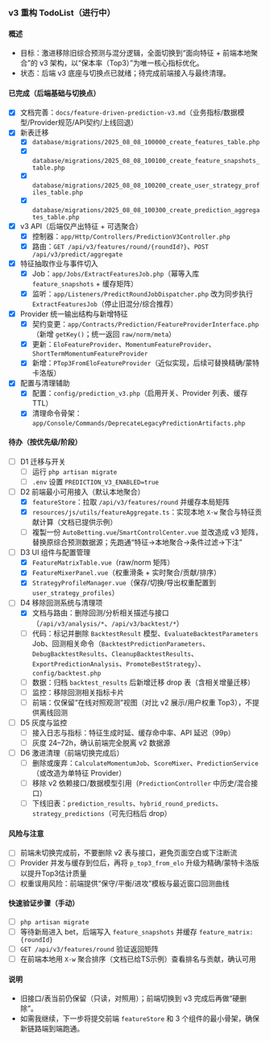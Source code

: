 ### v3 重构 TodoList（进行中）

#### 概述

- 目标：激进移除旧综合预测与混分逻辑，全面切换到“面向特征 + 前端本地聚合”的 v3 架构，以“保本率（Top3）”为唯一核心指标优化。
- 状态：后端 v3 底座与切换点已就绪；待完成前端接入与最终清理。

#### 已完成（后端基础与切换点）

- [x] 文档完善：`docs/feature-driven-prediction-v3.md`（业务指标/数据模型/Provider规范/API契约/上线回退）
- [x] 新表迁移
  - [x] `database/migrations/2025_08_08_100000_create_features_table.php`
  - [x] `database/migrations/2025_08_08_100100_create_feature_snapshots_table.php`
  - [x] `database/migrations/2025_08_08_100200_create_user_strategy_profiles_table.php`
  - [x] `database/migrations/2025_08_08_100300_create_prediction_aggregates_table.php`
- [x] v3 API（后端仅产出特征 + 可选聚合）
  - [x] 控制器：`app/Http/Controllers/PredictionV3Controller.php`
  - [x] 路由：`GET /api/v3/features/round/{roundId?}`、`POST /api/v3/predict/aggregate`
- [x] 特征抽取作业与事件切入
  - [x] Job：`app/Jobs/ExtractFeaturesJob.php`（幂等入库 `feature_snapshots` + 缓存矩阵）
  - [x] 监听：`app/Listeners/PredictRoundJobDispatcher.php` 改为同步执行 `ExtractFeaturesJob`（停止旧混分/综合推荐）
- [x] Provider 统一输出结构与新增特征
  - [x] 契约变更：`app/Contracts/Prediction/FeatureProviderInterface.php`（新增 `getKey()`；统一返回 `raw/norm/meta`）
  - [x] 更新：`EloFeatureProvider`、`MomentumFeatureProvider`、`ShortTermMomentumFeatureProvider`
  - [x] 新增：`PTop3FromEloFeatureProvider`（近似实现，后续可替换精确/蒙特卡洛版）
- [x] 配置与清理辅助
  - [x] 配置：`config/prediction_v3.php`（启用开关、Provider 列表、缓存TTL）
  - [x] 清理命令骨架：`app/Console/Commands/DeprecateLegacyPredictionArtifacts.php`

#### 待办（按优先级/阶段）

- [ ] D1 迁移与开关
  - [ ] 运行 `php artisan migrate`
  - [ ] `.env` 设置 `PREDICTION_V3_ENABLED=true`
- [ ] D2 前端最小可用接入（默认本地聚合）
  - [x] `featureStore`：拉取 `/api/v3/features/round` 并缓存本局矩阵
  - [x] `resources/js/utils/featureAggregate.ts`：实现本地 `X·w` 聚合与特征贡献计算（文档已提供示例）
  - [ ] 複製一份 `AutoBetting.vue`/`SmartControlCenter.vue` 並改造成 v3 矩阵，替换原综合预测数据源；先跑通“特征→本地聚合→条件过滤→下注”
- [ ] D3 UI 组件与配置管理
  - [x] `FeatureMatrixTable.vue`（raw/norm 矩阵）
  - [x] `FeatureMixerPanel.vue`（权重滑条 + 实时聚合/贡献/排序）
  - [x] `StrategyProfileManager.vue`（保存/切换/导出权重配置到 `user_strategy_profiles`）
- [ ] D4 移除回测系统与清理项
  - [x] 文档与路由：删除回测/分析相关描述与接口（`/api/v3/analysis/*`、`/api/v3/backtest/*`）
  - [ ] 代码：标记并删除 `BacktestResult` 模型、`EvaluateBacktestParameters` Job、回测相关命令（`BacktestPredictionParameters`、`DebugBacktestResults`、`CleanupBacktestResults`、`ExportPredictionAnalysis`、`PromoteBestStrategy`）、`config/backtest.php`
  - [ ] 数据：归档 `backtest_results` 后新增迁移 drop 表（含相关增量迁移）
  - [ ] 监控：移除回测相关指标卡片
  - [ ] 前端：仅保留“在线对照观测”视图（对比 v2 展示/用户权重 Top3），不提供离线回测
- [ ] D5 灰度与监控
  - [ ] 接入日志与指标：特征生成时延、缓存命中率、API 延迟（99p）
  - [ ] 灰度 24–72h，确认前端完全脱离 v2 数据源
- [ ] D6 激进清理（前端切换完成后）
  - [ ] 删除或废弃：`CalculateMomentumJob`、`ScoreMixer`、`PredictionService`（或改造为单特征 Provider）
  - [ ] 移除 v2 依赖接口/数据模型引用（`PredictionController` 中历史/混合接口）
  - [ ] 下线旧表：`prediction_results`、`hybrid_round_predicts`、`strategy_predictions`（可先归档后 drop）

#### 风险与注意

- [ ] 前端未切换完成前，不要删除 v2 表与接口，避免页面空白或下注断流
- [ ] Provider 并发与缓存到位后，再将 `p_top3_from_elo` 升级为精确/蒙特卡洛版以提升Top3估计质量
- [ ] 权重误用风险：前端提供“保守/平衡/进攻”模板与最近窗口回测曲线

#### 快速验证步骤（手动）

- [ ] `php artisan migrate`
- [ ] 等待新局进入 bet，后端写入 `feature_snapshots` 并缓存 `feature_matrix:{roundId}`
- [ ] `GET /api/v3/features/round` 验证返回矩阵
- [ ] 在前端本地用 `X·w` 聚合排序（文档已给TS示例）查看排名与贡献，确认可用

#### 说明

- 旧接口/表当前仍保留（只读，对照用）；前端切换到 v3 完成后再做“硬删除”。
- 如需我继续，下一步将提交前端 `featureStore` 和 3 个组件的最小骨架，确保新链路端到端跑通。

